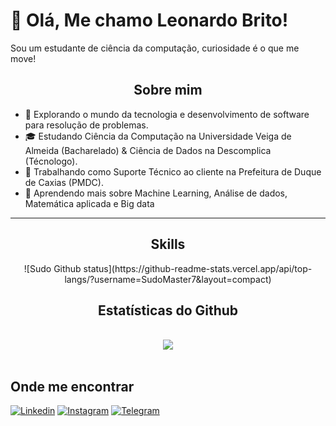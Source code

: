 <h1> 🌠 Olá, Me chamo Leonardo Brito! </h1>

Sou um estudante de ciência da computação, curiosidade é o que me move!

<h2 align="center">Sobre mim</h2> 

- 🤔 Explorando o mundo da tecnologia e desenvolvimento de software para resolução de problemas.
- 🎓 Estudando Ciência da Computação na Universidade Veiga de Almeida (Bacharelado) & Ciência de Dados na Descomplica (Técnologo).
- 💼 Trabalhando como Suporte Técnico ao cliente na Prefeitura de Duque de Caxias (PMDC).
- 🌱 Aprendendo mais sobre Machine Learning, Análise de dados, Matemática aplicada e Big data  

---

<h2 align="center"> Skills </h2>

<p align="center">![Sudo Github status](https://github-readme-stats.vercel.app/api/top-langs/?username=SudoMaster7&layout=compact)</p>

<h2 align="center">Estatísticas do Github</h2>
<br>
<div align="center">
  <picture>
  <source
    srcset="https://github-readme-stats.vercel.app/api?username=SudoMaster7&show_icons=true&theme=dark"
    media="(prefers-color-scheme: dark)"
  />
  <source
    srcset="https://github-readme-stats.vercel.app/api?username=SudoMaster7&show_icons=true"
    media="(prefers-color-scheme: light), (prefers-color-scheme: no-preference)"
  />
  <img src="https://github-readme-stats.vercel.app/api?username=SudoMaster7&show_icons=true" />
  </picture>
</div>
<br>
<div style="display: inline_block">

<h2>Onde me encontrar</h2>

[![Linkedin](https://img.icons8.com/?size=100&id=xuvGCOXi8Wyg&format=png&color=000000)](https://www.linkedin.com/in/leonardo-brito-133645262/)
[![Instagram](https://img.icons8.com/?size=100&id=ZRiAFreol5mE&format=png&color=000000)](https://www.instagram.com/sudo.ia/?utm_source=ig_web_button_share_sheet)
[![Telegram](https://img.icons8.com/?size=100&id=63306&format=png&color=000000)](https://t.me/Sudomasther)

